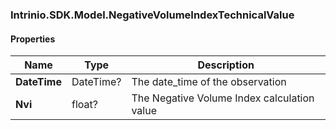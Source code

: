 [//]: # (CLASS:Intrinio.SDK.Model.NegativeVolumeIndexTechnicalValue)

[//]: # (KIND:object)

### Intrinio.SDK.Model.NegativeVolumeIndexTechnicalValue
#### Properties

[//]: # (START_DEFINITION)

Name | Type | Description
------------ | ------------- | -------------
**DateTime** | DateTime? | The date_time of the observation &nbsp;
**Nvi** | float? | The Negative Volume Index calculation value &nbsp;

[//]: # (END_DEFINITION)


